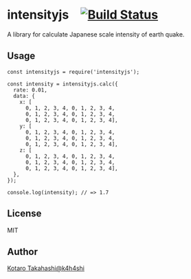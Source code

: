 # intensityjs　[![Build Status](https://travis-ci.org/k4h4shi/intensityjs.svg?branch=master)](https://travis-ci.org/k4h4shi/intensityjs)
A library for calculate Japanese scale intensity of earth quake.

## Usage
```
const intensityjs = require('intensityjs');

const intensity = intensityjs.calc({
  rate: 0.01,
  data: {
    x: [
      0, 1, 2, 3, 4, 0, 1, 2, 3, 4,
      0, 1, 2, 3, 4, 0, 1, 2, 3, 4,
      0, 1, 2, 3, 4, 0, 1, 2, 3, 4],
    y: [
      0, 1, 2, 3, 4, 0, 1, 2, 3, 4,
      0, 1, 2, 3, 4, 0, 1, 2, 3, 4,
      0, 1, 2, 3, 4, 0, 1, 2, 3, 4],
    z: [
      0, 1, 2, 3, 4, 0, 1, 2, 3, 4,
      0, 1, 2, 3, 4, 0, 1, 2, 3, 4,
      0, 1, 2, 3, 4, 0, 1, 2, 3, 4],
  },
});

console.log(intensity); // => 1.7
```

## License
MIT

## Author
[Kotaro Takahashi@k4h4shi](https://twitter.com/k4h4shi)